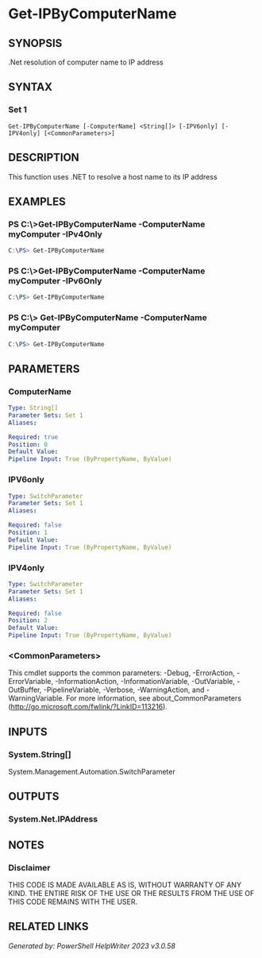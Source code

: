﻿# Get-IPByComputerName

## SYNOPSIS
.Net resolution of computer name to IP address

## SYNTAX

### Set 1
```
Get-IPByComputerName [-ComputerName] <String[]> [-IPV6only] [-IPV4only] [<CommonParameters>]
```

## DESCRIPTION
This function uses .NET to resolve a host name to its IP address

## EXAMPLES

### PS C:\\\>Get-IPByComputerName -ComputerName myComputer -IPv4Only

```powershell
C:\PS> Get-IPByComputerName
```

### PS C:\\\>Get-IPByComputerName -ComputerName myComputer -IPv6Only

```powershell
C:\PS> Get-IPByComputerName
```

### PS C:\\\> Get-IPByComputerName -ComputerName myComputer

```powershell
C:\PS> Get-IPByComputerName
```

## PARAMETERS

### ComputerName


```yaml
Type: String[]
Parameter Sets: Set 1
Aliases: 

Required: true
Position: 0
Default Value: 
Pipeline Input: True (ByPropertyName, ByValue)
```

### IPV6only


```yaml
Type: SwitchParameter
Parameter Sets: Set 1
Aliases: 

Required: false
Position: 1
Default Value: 
Pipeline Input: True (ByPropertyName, ByValue)
```

### IPV4only


```yaml
Type: SwitchParameter
Parameter Sets: Set 1
Aliases: 

Required: false
Position: 2
Default Value: 
Pipeline Input: True (ByPropertyName, ByValue)
```

### \<CommonParameters\>
This cmdlet supports the common parameters: -Debug, -ErrorAction, -ErrorVariable, -InformationAction, -InformationVariable, -OutVariable, -OutBuffer, -PipelineVariable, -Verbose, -WarningAction, and -WarningVariable. For more information, see about_CommonParameters (http://go.microsoft.com/fwlink/?LinkID=113216).

## INPUTS

### System.String[]
System.Management.Automation.SwitchParameter


## OUTPUTS

### System.Net.IPAddress


## NOTES

### Disclaimer
THIS CODE IS MADE AVAILABLE AS IS, WITHOUT WARRANTY OF ANY KIND. THE ENTIRE RISK OF THE USE OR THE RESULTS FROM THE USE OF THIS CODE REMAINS WITH THE USER.

## RELATED LINKS


*Generated by: PowerShell HelpWriter 2023 v3.0.58*
